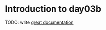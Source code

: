 # Introduction to day03b

TODO: write [great documentation](http://jacobian.org/writing/what-to-write/)
